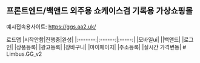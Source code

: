 ## 프론트엔드/백앤드 외주용 쇼케이스겸 기록용 가상쇼핑몰

예시접속용사이트: https://ggs.aa2.uk/

로드맵
|시작안함|진행중|완성|
|:-------:|:------:|:-----:|
|모바일ui|
||백앤드|
|로그인|
|상품등록|
|광고등록|
|장바구니|
|마이페이지|
|주소등록|
|실시간 가격변동|
#   L i m b u s . G G _ v 2  
 